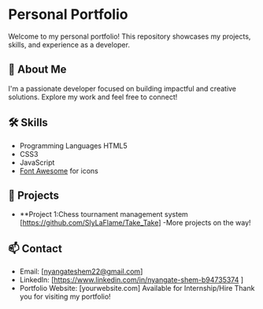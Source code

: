 # Personal Portfolio

Welcome to my personal portfolio! This repository showcases my projects, skills, and experience as a developer.

## 🚀 About Me

I'm a passionate developer focused on building impactful and creative solutions. Explore my work and feel free to connect!

## 🛠️ Skills

- Programming Languages
HTML5  
- CSS3  
- JavaScript  
- [Font Awesome](https://fontawesome.com/) for icons 


## 📂 Projects

- **Project 1:Chess tournament management system [https://github.com/SlyLaFlame/Take_Take]
-More projects on the way!


## 📫 Contact

- Email: [nyangateshem22@gmail.com]
- LinkedIn: [https://www.linkedin.com/in/nyangate-shem-b94735374 ]
- Portfolio Website: [yourwebsite.com]
Available for Internship/Hire
Thank you for visiting my portfolio!
